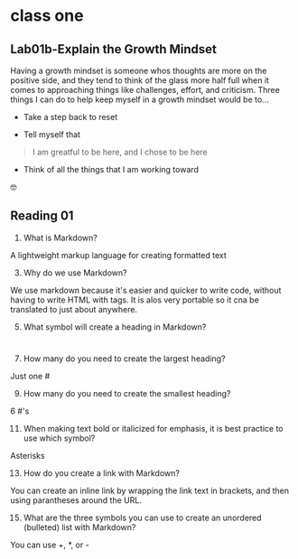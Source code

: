 # class one

## Lab01b-Explain the Growth Mindset

Having a growth mindset is someone whos thoughts are more on the positive side, and they tend to think of the glass more half full when it comes to approaching things like challenges, effort, and criticism.
Three things I can do to help keep myself in a growth mindset would be to...

- Take a step back to reset
* Tell myself that 
>I am greatful to be here, and I chose to be here
+ Think of all the things that I am working toward

 🤓
 

## Reading 01

1. What is Markdown?

A lightweight markup language for creating formatted text

3. Why do we use Markdown?

We use markdown because it's easier and quicker to write code, without having to write HTML with tags. It is alos very portable so it cna be translated to just about anywhere.

5. What symbol will create a heading in Markdown?

#

7. How many do you need to create the largest heading?

Just one #

9. How many do you need to create the smallest heading?

6 #'s

11. When making text bold or italicized for emphasis, it is best practice to use which symbol?
 
 Asterisks

13. How do you create a link with Markdown?

You can create an inline link by wrapping the link text in brackets, and then using parantheses around the URL.


15. What are the three symbols you can use to create an unordered (bulleted) list with Markdown?

You can use +, *, or -


